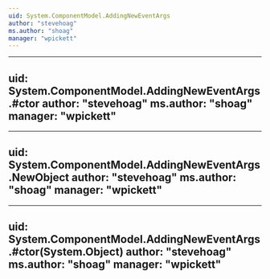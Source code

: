 ```yaml
---
uid: System.ComponentModel.AddingNewEventArgs
author: "stevehoag"
ms.author: "shoag"
manager: "wpickett"
---
```


---
uid: System.ComponentModel.AddingNewEventArgs.#ctor
author: "stevehoag"
ms.author: "shoag"
manager: "wpickett"
---

---
uid: System.ComponentModel.AddingNewEventArgs.NewObject
author: "stevehoag"
ms.author: "shoag"
manager: "wpickett"
---

---
uid: System.ComponentModel.AddingNewEventArgs.#ctor(System.Object)
author: "stevehoag"
ms.author: "shoag"
manager: "wpickett"
---
